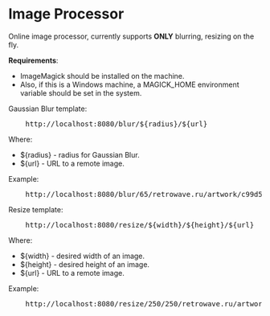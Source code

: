 # Image Processor
Online image processor, currently supports <strong>ONLY</strong> blurring, resizing on the fly.


<strong>Requirements</strong>:
* ImageMagick should be installed on the machine. 
* Also, if this is a Windows machine, a MAGICK_HOME environment variable should be set in the system.

Gaussian Blur template:

<pre>
    http://localhost:8080/blur/${radius}/${url}
</pre>

Where:
* ${radius} - radius for Gaussian Blur.
* ${url} - URL to a remote image.

Example:

<pre>
    http://localhost:8080/blur/65/retrowave.ru/artwork/c99d5d4a4951c230ded9d9ffec2c757f85593814.jpg
</pre>

Resize template:

<pre>
    http://localhost:8080/resize/${width}/${height}/${url}
</pre>

Where:
* ${width} - desired width of an image.
* ${height} - desired height of an image.
* ${url} - URL to a remote image.

Example:

<pre>
    http://localhost:8080/resize/250/250/retrowave.ru/artwork/c99d5d4a4951c230ded9d9ffec2c757f85593814.jpg
</pre>
